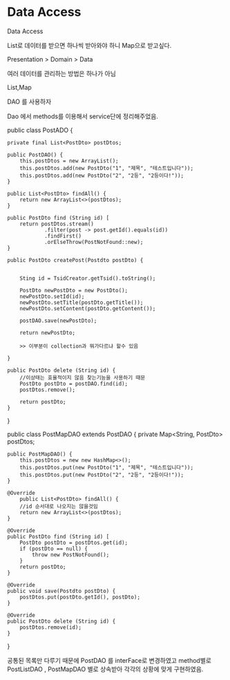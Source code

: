 # Data Access

Data Access

List로 데이터를 받으면 하나씩 받아와야 하니 Map으로 받고싶다.

Presentation > Domain > Data

여러 데이터를 관리하는 방법은 하나가 아님

List,Map

DAO 를 사용하자

Dao 에서 methods를 이용해서 service단에 정리해주었음.

public class PostADO {

```
private final List<PostDto> postDtos;

public PostDAO() {
	this.postDtos = new ArrayList();
	this.postDtos.add(new PostDto("1", "제목", "테스트입니다"));
	this.postDtos.add(new PostDto("2", "2등", "2등이다!"));
}

public List<PostDto> findAll() {
	return new ArrayList<>(postDtos);
}

public PostDto find (String id) [
	return postDtos.stream()
			.filter(post -> post.getId().equals(id))
			.findFirst()
			.orElseThrow(PostNotFound::new);
}

public PostDto createPost(Postdto postDto) {


	Sting id = TsidCreator.getTsid().toString();
	
	PostDto newPostDto = new PostDto();
	newPostDto.setId(id);
	newPostDto.setTitle(postDto.getTitle());
	newPostDto.setContent(postDto.getContent());
	
	postDAO.save(newPostDto);
	
	return newPostDto;
	
	>> 이부분이 collection과 뭐가다르냐 할수 있음
	
}

public PostDto delete (String id) {
	//이상태는 효율적이지 않음 찾는기능을 사용하기 때문
	PostDto postDto = postDAO.find(id);
	postDtos.remove();

	return postDto;
}
```

}

public class PostMapDAO extends PostDAO { private Map\<String, PostDto> postDtos;

```
public PostMapDAO() {
	this.postDtos = new new HashMap<>();
	this.postDtos.put(new PostDto("1", "제목", "테스트입니다"));
	this.postDtos.put(new PostDto("2", "2등", "2등이다!"));
}

@Override
	public List<PostDto> findAll() {
	//id 순서대로 나오지는 않을것임
	return new ArrayList<>(postDtos);
}

@Override
public PostDto find (String id) [
	PostDto postDto = postDtos.get(id);
	if (postDto == null) {
		throw new PostNotFound();
	}
	return postDto;
}

@Override
public void save(Postdto postDto) {
	postDtos.put(postDto.getId(), postDto);
}

@Override
public PostDto delete (String id) {
	postDtos.remove(id);
}

```

}

공통된 목록만 다루기 때문에 PostDAO 를 interFace로 변경하였고 method별로 PostListDAO , PostMapDAO 별로 상속받아 각각의 상황에 맞게 구현하였음.
